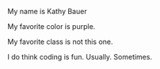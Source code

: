 My name is Kathy Bauer

My favorite color is purple.

My favorite class is not this one.

I do think coding is fun.  Usually.  Sometimes.